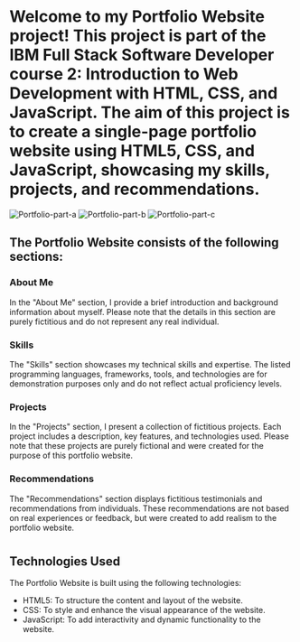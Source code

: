 # Welcome to my Portfolio Website project! This project is part of the IBM Full Stack Software Developer course 2: Introduction to Web Development with HTML, CSS, and JavaScript. The aim of this project is to create a single-page portfolio website using HTML5, CSS, and JavaScript, showcasing my skills, projects, and recommendations.

![Portfolio-part-a](https://github.com/hellojeremyonly/my-portfolio/assets/128933625/c24d4906-9053-4fa3-887c-8ad2cf82fe3f)
![Portfolio-part-b](https://github.com/hellojeremyonly/my-portfolio/assets/128933625/801535ca-a71b-4205-bfdc-5b25ee00bf23)
![Portfolio-part-c](https://github.com/hellojeremyonly/my-portfolio/assets/128933625/b09c682e-c5eb-47da-9349-c8a070b64184)

## The Portfolio Website consists of the following sections:

### About Me
In the "About Me" section, I provide a brief introduction and background information about myself. Please note that the details in this section are purely fictitious and do not represent any real individual.

### Skills
The "Skills" section showcases my technical skills and expertise. The listed programming languages, frameworks, tools, and technologies are for demonstration purposes only and do not reflect actual proficiency levels.

### Projects
In the "Projects" section, I present a collection of fictitious projects. Each project includes a description, key features, and technologies used. Please note that these projects are purely fictional and were created for the purpose of this portfolio website.

### Recommendations
The "Recommendations" section displays fictitious testimonials and recommendations from individuals. These recommendations are not based on real experiences or feedback, but were created to add realism to the portfolio website.

#

## Technologies Used

The Portfolio Website is built using the following technologies:

<ul>
<li>HTML5: To structure the content and layout of the website.</li>
<li>CSS: To style and enhance the visual appearance of the website.</li>
<li>JavaScript: To add interactivity and dynamic functionality to the website.</li>
</ul>

